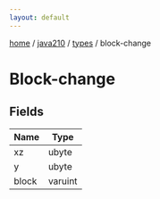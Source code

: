 ```yaml
---
layout: default
---
```


[home](/)  /  [java210](/protocol/java210)  /  [types](/protocol/java210/types)  /  block-change

# Block-change

## Fields

Name | Type
---|---
xz | ubyte
y | ubyte
block | varuint

